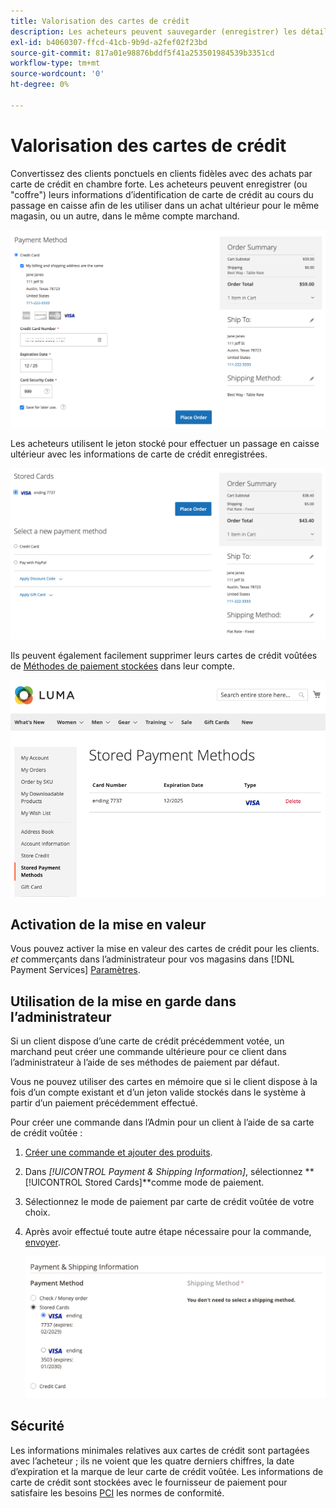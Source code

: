 ```yaml
---
title: Valorisation des cartes de crédit
description: Les acheteurs peuvent sauvegarder (enregistrer) les détails de leur carte de crédit pour les achats futurs.
exl-id: b4060307-ffcd-41cb-9b9d-a2fef02f23bd
source-git-commit: 817a01e98876bddf5f41a253501984539b3351cd
workflow-type: tm+mt
source-wordcount: '0'
ht-degree: 0%

---
```


# Valorisation des cartes de crédit

Convertissez des clients ponctuels en clients fidèles avec des achats par carte de crédit en chambre forte. Les acheteurs peuvent enregistrer (ou &quot;coffre&quot;) leurs informations d’identification de carte de crédit au cours du passage en caisse afin de les utiliser dans un achat ultérieur pour le même magasin, ou un autre, dans le même compte marchand.

![Mettre leur carte de crédit en banque pour une utilisation ultérieure](assets/save-card-for-later.png)

Les acheteurs utilisent le jeton stocké pour effectuer un passage en caisse ultérieur avec les informations de carte de crédit enregistrées.

![Utiliser les informations d’identification stockées pour un achat ultérieur](assets/use-stored-card.png)

Ils peuvent également facilement supprimer leurs cartes de crédit voûtées de [Méthodes de paiement stockées](https://docs.magento.com/user-guide/customers/account-dashboard-stored-payment-methods.html) dans leur compte.

![Méthodes de paiement stockées dans mon compte](assets/stored-payment-methods.png)

## Activation de la mise en valeur

Vous pouvez activer la mise en valeur des cartes de crédit pour les clients. _et_ commerçants dans l’administrateur pour vos magasins dans [!DNL Payment Services] [Paramètres](settings.md#card-vaulting).

## Utilisation de la mise en garde dans l’administrateur

Si un client dispose d’une carte de crédit précédemment votée, un marchand peut créer une commande ultérieure pour ce client dans l’administrateur à l’aide de ses méthodes de paiement par défaut.

Vous ne pouvez utiliser des cartes en mémoire que si le client dispose à la fois d’un compte existant et d’un jeton valide stockés dans le système à partir d’un paiement précédemment effectué.

Pour créer une commande dans l’Admin pour un client à l’aide de sa carte de crédit voûtée :

1. [Créer une commande et ajouter des produits](https://experienceleague.adobe.com/docs/commerce-admin/stores-sales/point-of-purchase/assist/customer-account-create-order.html).
1. Dans _[!UICONTROL Payment & Shipping Information]_, sélectionnez **[!UICONTROL Stored Cards]**comme mode de paiement.
1. Sélectionnez le mode de paiement par carte de crédit voûtée de votre choix.
1. Après avoir effectué toute autre étape nécessaire pour la commande, [envoyer](https://experienceleague.adobe.com/docs/commerce-admin/stores-sales/point-of-purchase/assist/customer-account-create-order.html?lang=en#step-3%3A-submit-the-order).

   ![Utilisation de la carte de crédit votée dans Admin pour le client](assets/admin-vaultedcard.png)

## Sécurité

Les informations minimales relatives aux cartes de crédit sont partagées avec l’acheteur ; ils ne voient que les quatre derniers chiffres, la date d’expiration et la marque de leur carte de crédit voûtée. Les informations de carte de crédit sont stockées avec le fournisseur de paiement pour satisfaire les besoins [PCI](security.md#PCI-compliance) les normes de conformité.
